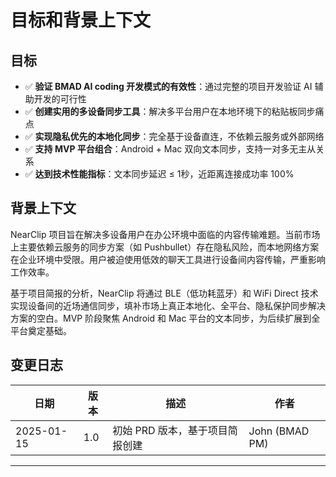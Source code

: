 # 目标和背景上下文

## 目标

- ✅ **验证 BMAD AI coding 开发模式的有效性**：通过完整的项目开发验证 AI 辅助开发的可行性
- ✅ **创建实用的多设备同步工具**：解决多平台用户在本地环境下的粘贴板同步痛点
- ✅ **实现隐私优先的本地化同步**：完全基于设备直连，不依赖云服务或外部网络
- ✅ **支持 MVP 平台组合**：Android + Mac 双向文本同步，支持一对多无主从关系
- ✅ **达到技术性能指标**：文本同步延迟 ≤ 1秒，近距离连接成功率 100%

## 背景上下文

NearClip 项目旨在解决多设备用户在办公环境中面临的内容传输难题。当前市场上主要依赖云服务的同步方案（如 Pushbullet）存在隐私风险，而本地网络方案在企业环境中受限。用户被迫使用低效的聊天工具进行设备间内容传输，严重影响工作效率。

基于项目简报的分析，NearClip 将通过 BLE（低功耗蓝牙）和 WiFi Direct 技术实现设备间的近场通信同步，填补市场上真正本地化、全平台、隐私保护同步解决方案的空白。MVP 阶段聚焦 Android 和 Mac 平台的文本同步，为后续扩展到全平台奠定基础。

## 变更日志

| 日期 | 版本 | 描述 | 作者 |
|------|------|------|------|
| 2025-01-15 | 1.0 | 初始 PRD 版本，基于项目简报创建 | John (BMAD PM) |

---

